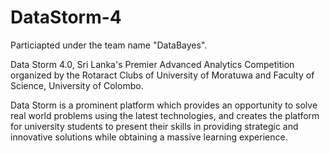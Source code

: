 # DataStorm-4

Particiapted under the team name "DataBayes".

Data Storm 4.0, Sri Lanka's Premier Advanced Analytics Competition organized by the Rotaract Clubs of University of Moratuwa and Faculty of Science, University of Colombo. 

Data Storm is a prominent platform which provides an opportunity to solve real world problems using the latest technologies, and creates the platform for university students to present their skills in providing strategic and innovative solutions while obtaining a massive learning experience.
